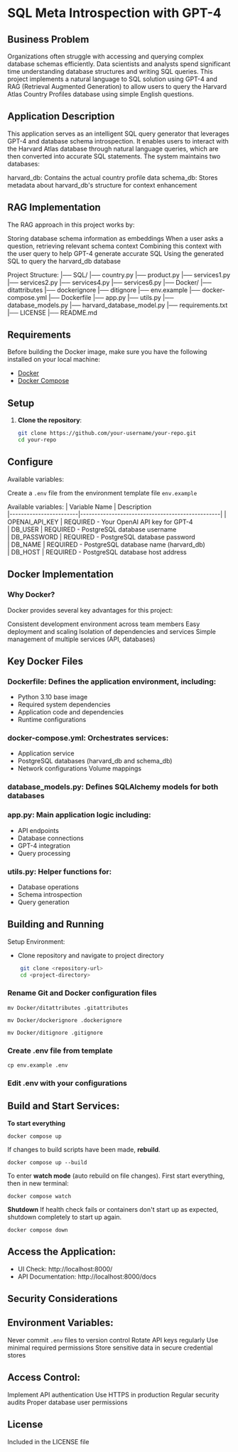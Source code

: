 # SQL Meta Introspection with GPT-4
## Business Problem
Organizations often struggle with accessing and querying complex database schemas efficiently. Data scientists and analysts spend significant time understanding database structures and writing SQL queries. This project implements a natural language to SQL solution using GPT-4 and RAG (Retrieval Augmented Generation) to allow users to query the Harvard Atlas Country Profiles database using simple English questions.

## Application Description
This application serves as an intelligent SQL query generator that leverages GPT-4 and database schema introspection. It enables users to interact with the Harvard Atlas database through natural language queries, which are then converted into accurate SQL statements. The system maintains two databases:

harvard_db: Contains the actual country profile data
schema_db: Stores metadata about harvard_db's structure for context enhancement

## RAG Implementation
The RAG approach in this project works by:

Storing database schema information as embeddings
When a user asks a question, retrieving relevant schema context
Combining this context with the user query to help GPT-4 generate accurate SQL
Using the generated SQL to query the harvard_db database

Project Structure:
|── SQL/
    |── country.py
    |── product.py
    |── services1.py
    |── services2.py
    |── services4.py
    |── services6.py
|── Docker/
   |── ditattributes
|── dockerignore
|── ditignore
|── env.example
|── docker-compose.yml
|── Dockerfile
|── app.py
|── utils.py
|── database_models.py
|── harvard_database_model.py
|── requirements.txt
|── LICENSE
|── README.md


## Requirements

Before building the Docker image, make sure you have the following installed on your local machine:

- [Docker](https://www.docker.com/get-started)
- [Docker Compose](https://docs.docker.com/compose/install/)

## Setup

1. **Clone the repository**:

   ```bash
   git clone https://github.com/your-username/your-repo.git
   cd your-repo


## Configure
Available variables:

Create a `.env` file from the environment template file `env.example`

Available variables:
| Variable Name          | Description  
|------------------------|-------------------------------------------------|
| OPENAI_API_KEY         | REQUIRED - Your OpenAI API key for GPT-4                                 
| DB_USER                | REQUIRED - PostgreSQL database username                                
| DB_PASSWORD            | REQUIRED - PostgreSQL database password                               
| DB_NAME                | REQUIRED - PostgreSQL database name (harvard_db)                           
| DB_HOST                | REQUIRED - PostgreSQL database host address


## Docker Implementation
### Why Docker?
Docker provides several key advantages for this project:

Consistent development environment across team members
Easy deployment and scaling
Isolation of dependencies and services
Simple management of multiple services (API, databases)

## Key Docker Files

### Dockerfile: Defines the application environment, including:

- Python 3.10 base image
- Required system dependencies
- Application code and dependencies
- Runtime configurations


### docker-compose.yml: Orchestrates services:

- Application service
- PostgreSQL databases (harvard_db and schema_db)
- Network configurations
Volume mappings


### database_models.py: Defines SQLAlchemy models for both databases
### app.py: Main application logic including:

- API endpoints
- Database connections
- GPT-4 integration
- Query processing


### utils.py: Helper functions for:

- Database operations
- Schema introspection
- Query generation


## Building and Running

Setup Environment:

- Clone repository and navigate to project directory
```bash
    git clone <repository-url>
    cd <project-directory>
```
###  Rename Git and Docker configuration files
```
mv Docker/ditattributes .gitattributes
```
```
mv Docker/dockerignore .dockerignore
```
```
mv Docker/ditignore .gitignore
```

### Create .env file from template
```
cp env.example .env
```

### Edit .env with your configurations

## Build and Start Services:

**To start everything**
```
docker compose up
```
If changes to build scripts have been made, **rebuild**.
```
docker compose up --build
```

To enter **watch mode** (auto rebuild on file changes).
First start everything, then in new terminal:
```
docker compose watch
```

**Shutdown**
If health check fails or containers don't start up as expected, shutdown
completely to start up again.
```
docker compose down
```

## Access the Application:

- UI Check: http://localhost:8000/
- API Documentation: http://localhost:8000/docs

## Security Considerations

## Environment Variables:

Never commit `.env` files to version control
Rotate API keys regularly
Use minimal required permissions
Store sensitive data in secure credential stores


## Access Control:

Implement API authentication
Use HTTPS in production
Regular security audits
Proper database user permissions



## License
Included in the LICENSE file